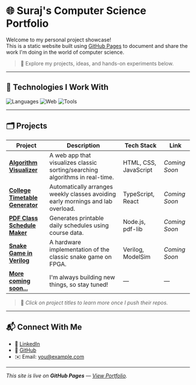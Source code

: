 # 🌐 Suraj's Computer Science Portfolio

Welcome to my personal project showcase!  
This is a static website built using [GitHub Pages](https://pages.github.com/) to document and share the work I'm doing in the world of computer science.

> 🚀 Explore my projects, ideas, and hands-on experiments below.

---

## 🧰 Technologies I Work With

![Languages](https://img.shields.io/badge/code-C++%20%7C%20Python%20%7C%20JavaScript-blue?style=flat-square)
![Web](https://img.shields.io/badge/web-HTML%20%7C%20CSS%20%7C%20React%20%7C%20Node.js-green?style=flat-square)
![Tools](https://img.shields.io/badge/tools-Git%20%7C%20VSCode%20%7C%20Figma%20%7C%20Linux-lightgrey?style=flat-square)

---

## 🗂️ Projects

| Project | Description | Tech Stack | Link |
|--------|-------------|------------|------|
| **[Algorithm Visualizer](#)** | A web app that visualizes classic sorting/searching algorithms in real-time. | HTML, CSS, JavaScript | _Coming Soon_ |
| **[College Timetable Generator](#)** | Automatically arranges weekly classes avoiding early mornings and lab overload. | TypeScript, React | _Coming Soon_ |
| **[PDF Class Schedule Maker](#)** | Generates printable daily schedules using course data. | Node.js, pdf-lib | _Coming Soon_ |
| **[Snake Game in Verilog](#)** | A hardware implementation of the classic snake game on FPGA. | Verilog, ModelSim | _Coming Soon_ |
| **[More coming soon...](#)** | I'm always building new things, so stay tuned! | — | — |

> 📌 _Click on project titles to learn more once I push their repos._

---

## 📬 Connect With Me

- 💼 [LinkedIn](https://linkedin.com/in/YOURUSERNAME)
- 🐙 [GitHub](https://github.com/YOURUSERNAME)
- ✉️ Email: you@example.com

---

_This site is live on **GitHub Pages** — [View Portfolio](https://YOURUSERNAME.github.io/YOURREPO)._  
